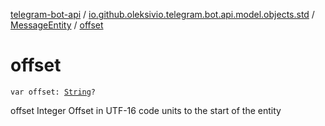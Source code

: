 [telegram-bot-api](../../index.md) / [io.github.oleksivio.telegram.bot.api.model.objects.std](../index.md) / [MessageEntity](index.md) / [offset](./offset.md)

# offset

`var offset: `[`String`](https://kotlinlang.org/api/latest/jvm/stdlib/kotlin/-string/index.html)`?`

offset Integer Offset in UTF-16 code units to the start of the entity

